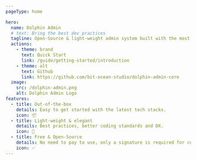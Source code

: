 ```yaml
---
pageType: home

hero:
  name: Dolphin Admin
  # text: Bring the best dev practices
  tagline: Open-Source & light-weight admin system built with the most popular tech stacks
  actions:
    - theme: brand
      text: Quick Start
      link: /guide/getting-started/introduction
    - theme: alt
      text: Github
      link: https://github.com/bit-ocean-studio/dolphin-admin-core
  image:
    src: /dolphin-admin.png
    alt: Dolphin Admin Logo
features:
  - title: Out-of-the-box
    details: Easy to get started with the latest tech stacks.
    icon: 📦
  - title: Light-weight & elegant
    details: Best practices, better coding standards and DX.
    icon: 🚀
  - title: Free & Open-Source
    details: No need to pay to use, only a signature is required for commercial use.
    icon: ✅
---
```

